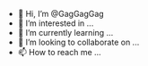 - 👋 Hi, I’m @GagGagGag
- 👀 I’m interested in ...
- 🌱 I’m currently learning ...
- 💞️ I’m looking to collaborate on ...
- 📫 How to reach me ...

<!---
GagGagGag/GagGagGag is a ✨ special ✨ repository because its `README.md` (this file) appears on your GitHub profile.
You can click the Preview link to take a look at your changes.
--->
